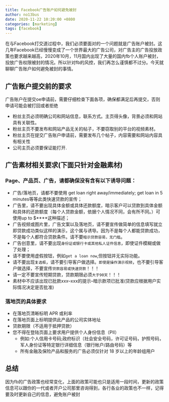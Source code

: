 ```yaml
---
title: Facebook广告账户如何避免被封
author: no13bus
date: 2020-11-22 10:20:00 +0800
categories: [marketing]
tags: [facebook]
---
```

在与Facebook打交道过程中，我们必须要面对的一个问题就是广告账户被封。这几年Facebook已经慢慢变成了一个世界最大的广告公司，对广告主的广告投放政策也要求越来越高，2020年10月，11月国内出现了大量的国内fb个人账户被封，投放广告权限被封的情况。所以针对fb的风控，我们再怎么谨慎都不过分。今天就聊聊广告账户如何避免被封的事情。

## 广告账户提交前的要求
广告账户在提交oe申请前，需要仔细检查下面各项，确保都满足后再提交，否则申请可能会被打回或者拒绝
- 粉丝主页必须明确公司和网站信息，联系方式。主页得头像，背景必须和网站具有关联性。
- 粉丝主页不要发布和网站产品无关的帖子，不要窃取别的平台的视频素材。
- 粉丝主页在提交广告账户申请前，需要发布几个帖子，内容需要和网站内容具有相关性
- 公司主页必须要保证能打开.

## 广告素材相关要求(下面只针对金融素材)
### Page、产品页、广告，请都确保没有含有以下诱导问题：
- 广告/落地页，请都不要使用 get loan right away/immediately; get loan in 5 minutes等等此类快速贷款的宣传；
- 广告里，请不要出现具体金额或具体还款额度，暗示客户可以贷款到具体金额和具体的还款额度（每个人贷款金额，依据个人情况不同，会有所不同。）可使用up to $****这种描述；
- 广告视频或图片里，广告文案以及落地页，请不要宣传做简单的信息填写就立即贷款成功类似这样的演示，这个属与诱导。因为不是每个人都能贷款成功，不是每个人都符合贷款条件。请不要`暗示贷款容易，无门槛`。
- 广告创意里，请不要出现`身份证或银行卡或其他私人证件信息`，即使证件模糊或做了处理；
- 请不要使用虚假按钮，例如`get a loan now`,但按钮并无实际功能。
- 请不要出现`复选框`，请不要引导客户做选择。`即使是操作演示视频`，也不要引导客户做选择，不要宣传`贷款容易或快速贷款`！！！
- 请一定不要宣传短期贷款，贷款期限必须`大于90天`！！！
- 素材中不应该出现已批款$xxx–$xxx的提示–暗示款项已批准(贷款应根据用户实际情况决定是否批准)

### 落地页的具体要求
- 在落地页清晰标明 APR 或利率
- 在落地页面上标明提供此产品的公司实体地址
- 贷款期限（不适用于抵押贷款）
- 您不得在登陆页面上要求用户提供个人身份信息（PII）
    - 例如:个人信用卡号码;政府标识（社会安全号码，许可证号码，护照号码，军人身份证等特定银行详细信息（银行帐户/路由号码）等
    - 所有金融及保险产品和服务的广告必须仅针对 18 岁以上的年龄组用户

## 总结
因为fb的广告政策也经常变化，上面的政策可能也只是适用一段时间，更新的政策信息可以跟你的一代或者开户公司那里咨询得到，各行各业的政策也不一样，记得要及时更新自己的信息，避免账户被封